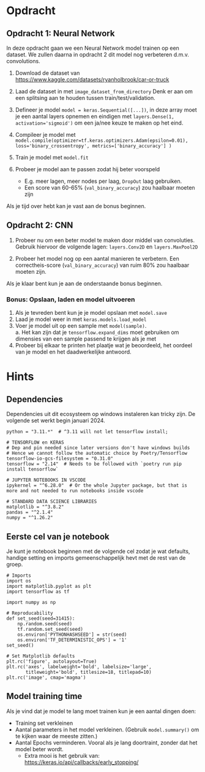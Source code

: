 # Opdracht

## Opdracht 1: Neural Network
In deze opdracht gaan we een Neural Network model trainen op een dataset.  We zullen 
daarna in opdracht 2 dit model nog verbeteren d.m.v. convolutions. 

1. Download de dataset van https://www.kaggle.com/datasets/ryanholbrook/car-or-truck
2. Laad de dataset in met `image_dataset_from_directory` <!-- TODO DISCUSS: Ook sample code geven? Hoe belangrijk zijn de stappen in deze sample code --> Denk er aan om een splitsing aan te houden tussen train/test/validation.   <!-- Of train/validation -->


2. Defineer je model `model = keras.Sequential([...])`, in deze array moet je een aantal layers opnemen en eindigen met  `layers.Dense(1, activation='sigmoid')` om een ja/nee keuze te maken op het eind. 
3. Compileer je model met <!-- TODO DISCUSSION Zo voorkauwen? Ligt aan gegeven theorie -->`model.compile(optimizer=tf.keras.optimizers.Adam(epsilon=0.01),
    loss='binary_crossentropy',
    metrics=['binary_accuracy']
)`
4. Train je model met `model.fit`
9. Probeer je model aan te passen zodat hij beter voorspeld
    - E.g. meer lagen, meer nodes per laag, `DropOut` laag gebruiken. 
    - Een score van 60-65%  (`val_binary_accuracy`) zou haalbaar moeten zijn

Als je tijd over hebt kan je vast aan de bonus beginnen. 


## Opdracht 2: CNN
1. Probeer nu om een beter model te maken door middel van convoluties.
Gebruik hiervoor de volgende lagen: `layers.Conv2D` en `layers.MaxPool2D`

1. Probeer het model nog op een aantal manieren te verbetern.  Een correctheis-score (`val_binary_accuracy`) van ruim 80% zou haalbaar moeten zijn.

Als je klaar bent kun je aan de onderstaande bonus beginnen. 

### Bonus: Opslaan, laden en model uitvoeren
1. Als je tevreden bent kun je je model opslaan met `model.save`
1. Laad je model weer in met `keras.models.load_model`
1. Voer je model uit op een sample met `model(sample)`.  
   a. Het kan zijn dat je `tensorflow.expand_dims` moet gebruiken om dimensies van een sample passend te krijgen als je met 
1. Probeer bij elkaar te printen het plaatje wat je beoordeeld, het oordeel van je model en het daadwerkelijke antwoord.

<div style="page-break-after: always;"></div>

# Hints

## Dependencies
Dependencies uit dit ecosysteem op windows instaleren kan tricky zijn.  De volgende set werkt begin januari 2024.  

```
python = "3.11.*"  # ^3.11 will not let tensorflow install;

# TENSORFLOW en KERAS
# Dep and pin needed since later versions don't have windows builds
# Hence we cannot follow the automatic choice by Poetry/Tensorflow
tensorflow-io-gcs-filesystem = "0.31.0" 
tensorflow = "2.14"  # Needs to be followed with `poetry run pip install tensorflow` 

# JUPYTER NOTEBOOKS IN VSCODE
ipykernel = "^6.28.0"  # Or the whole Jupyter package, but that is more and not needed to run notebooks inside vscode

# STANDARD DATA SCIENCE LIBRARIES
matplotlib = "^3.8.2"
pandas = "^2.1.4"
numpy = "^1.26.2"
``` 

## Eerste cel van je notebook
Je kunt je notebook beginnen met de volgende cel zodat je wat defaults, handige setting en imports gemeenschappelijk hevt met de rest van de groep.
```
# Imports
import os
import matplotlib.pyplot as plt
import tensorflow as tf

import numpy as np

# Reproducability
def set_seed(seed=31415):
    np.random.seed(seed)
    tf.random.set_seed(seed)
    os.environ['PYTHONHASHSEED'] = str(seed)
    os.environ['TF_DETERMINISTIC_OPS'] = '1'
set_seed()

# Set Matplotlib defaults
plt.rc('figure', autolayout=True)
plt.rc('axes', labelweight='bold', labelsize='large',
       titleweight='bold', titlesize=18, titlepad=10)
plt.rc('image', cmap='magma')
```

## Model training time
Als je vind dat je model te lang moet trainen kun je een aantal dingen doen:
- Training set verkleinen
- Aantal parameters in het model verkleinen. (Gebruik `model.summary()` om te kijken waar de meeste zitten.)
- Aantal Epochs verminderen. Vooral als je lang doortraint, zonder dat het model beter wordt.
  - Extra mooi is het gebruik van: https://keras.io/api/callbacks/early_stopping/

